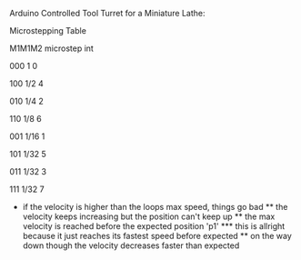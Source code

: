 Arduino Controlled Tool Turret for a Miniature Lathe:

Microstepping Table

M1M1M2	microstep  int

000	   	  1	    	  0

100	  	  1/2	       4

010	       1/4	       2

110	       1/8	       6

001	       1/16	  1

101	       1/32	  5

011	       1/32       3

111	       1/32	  7

* if the velocity is higher than the loops max speed, things go bad
** the velocity keeps increasing but the position can't keep up
** the max velocity is reached before the expected position 'p1'
*** this is allright because it just reaches its fastest speed before expected
** on the way down though the velocity decreases faster than expected 